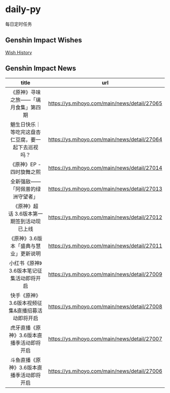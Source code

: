 # daily-py
每日定时任务


## Genshin Impact Wishes
[Wish History](./genshin_impact_wish.md)


## Genshin Impact News

| title | url |
|:---:|:---:|
| 《原神》寻味之旅——「璃月食集」第四期 | https://ys.mihoyo.com/main/news/detail/27065 |
| 魈生日快乐｜等吃完这盘杏仁豆腐，要一起下去巡视吗？ | https://ys.mihoyo.com/main/news/detail/27064 |
| 《原神》EP - 四时旋舞之熙 | https://ys.mihoyo.com/main/news/detail/27014 |
| 全新强敌——「阿佩普的绿洲守望者」 | https://ys.mihoyo.com/main/news/detail/27013 |
| 《原神》超话 3.6版本第一期签到活动现已上线 | https://ys.mihoyo.com/main/news/detail/27012 |
| 《原神》3.6版本「盛典与慧业」更新说明 | https://ys.mihoyo.com/main/news/detail/27011 |
| 小红书《原神》3.6版本笔记征集活动即将开启 | https://ys.mihoyo.com/main/news/detail/27009 |
| 快手《原神》3.6版本视频征集&amp;直播招募活动即将开启 | https://ys.mihoyo.com/main/news/detail/27008 |
| 虎牙直播《原神》3.6版本直播季活动即将开启 | https://ys.mihoyo.com/main/news/detail/27007 |
| 斗鱼直播《原神》3.6版本直播季活动即将开启 | https://ys.mihoyo.com/main/news/detail/27006 |

